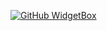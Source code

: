 [![GitHub WidgetBox](https://github-widgetbox.vercel.app/api/profile?username=Diego-PB&data=followers,repositories,stars,commits&theme=nautilus)](https://github.com/Jurredr/github-widgetbox)

